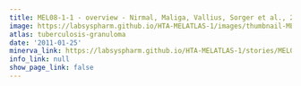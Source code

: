 ```yaml
---
title: MEL08-1-1 - overview - Nirmal, Maliga, Vallius, Sorger et al., 2021
image: https://labsyspharm.github.io/HTA-MELATLAS-1/images/thumbnail-MEL08-1-1-overview.jpg
atlas: tuberculosis-granuloma
date: '2011-01-25'
minerva_link: https://labsyspharm.github.io/HTA-MELATLAS-1/stories/MEL08-1-1-overview.html
info_link: null
show_page_link: false
---
```

